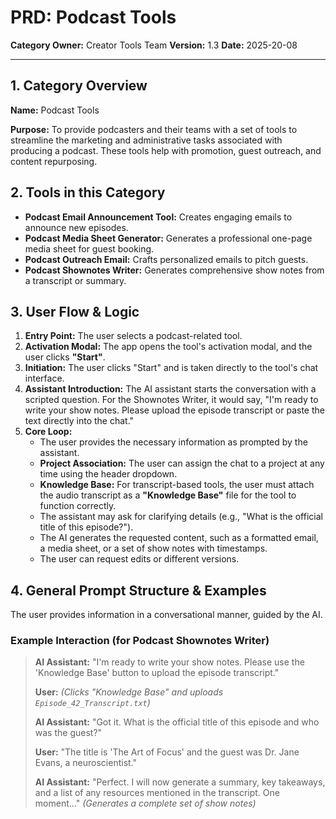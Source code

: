 
# PRD: Podcast Tools

**Category Owner:** Creator Tools Team
**Version:** 1.3
**Date:** 2025-20-08

---

## 1. Category Overview

**Name:** Podcast Tools

**Purpose:** To provide podcasters and their teams with a set of tools to streamline the marketing and administrative tasks associated with producing a podcast. These tools help with promotion, guest outreach, and content repurposing.

## 2. Tools in this Category

- **Podcast Email Announcement Tool:** Creates engaging emails to announce new episodes.
- **Podcast Media Sheet Generator:** Generates a professional one-page media sheet for guest booking.
- **Podcast Outreach Email:** Crafts personalized emails to pitch guests.
- **Podcast Shownotes Writer:** Generates comprehensive show notes from a transcript or summary.

## 3. User Flow & Logic

1.  **Entry Point:** The user selects a podcast-related tool.
2.  **Activation Modal:** The app opens the tool's activation modal, and the user clicks **"Start"**.
3.  **Initiation:** The user clicks "Start" and is taken directly to the tool's chat interface.
4.  **Assistant Introduction:** The AI assistant starts the conversation with a scripted question. For the Shownotes Writer, it would say, "I'm ready to write your show notes. Please upload the episode transcript or paste the text directly into the chat."
5.  **Core Loop:**
    - The user provides the necessary information as prompted by the assistant.
    - **Project Association:** The user can assign the chat to a project at any time using the header dropdown.
    - **Knowledge Base:** For transcript-based tools, the user must attach the audio transcript as a **"Knowledge Base"** file for the tool to function correctly.
    - The assistant may ask for clarifying details (e.g., "What is the official title of this episode?").
    - The AI generates the requested content, such as a formatted email, a media sheet, or a set of show notes with timestamps.
    - The user can request edits or different versions.

## 4. General Prompt Structure & Examples

The user provides information in a conversational manner, guided by the AI.

### Example Interaction (for Podcast Shownotes Writer)

> **AI Assistant:** "I'm ready to write your show notes. Please use the 'Knowledge Base' button to upload the episode transcript."
>
> **User:** *(Clicks "Knowledge Base" and uploads `Episode_42_Transcript.txt`)*
>
> **AI Assistant:** "Got it. What is the official title of this episode and who was the guest?"
>
> **User:** "The title is 'The Art of Focus' and the guest was Dr. Jane Evans, a neuroscientist."
>
> **AI Assistant:** "Perfect. I will now generate a summary, key takeaways, and a list of any resources mentioned in the transcript. One moment..."
> *(Generates a complete set of show notes)*
